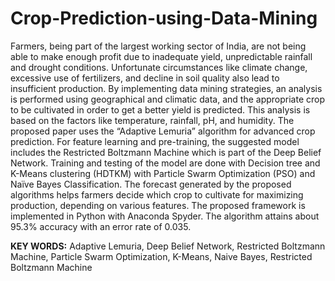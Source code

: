 # Crop-Prediction-using-Data-Mining
Farmers, being part of the largest working sector of India, are not being able to make enough profit due to inadequate yield, unpredictable rainfall and drought conditions. Unfortunate circumstances like climate change, excessive use of fertilizers, and decline in soil quality also lead to insufficient production. By implementing data mining strategies, an analysis is performed using geographical and climatic data, and the appropriate crop to be cultivated in order to get a better yield is predicted. This analysis is based on the factors like temperature, rainfall, pH, and humidity. The proposed paper uses the “Adaptive Lemuria” algorithm for advanced crop prediction. For feature learning and pre-training, the suggested model includes the Restricted Boltzmann Machine which is part of the Deep Belief Network. Training and testing of the model are done with Decision tree and K-Means clustering (HDTKM) with Particle Swarm Optimization (PSO) and Naïve Bayes Classification. The forecast generated by the proposed algorithms helps farmers decide which crop to cultivate for maximizing production, depending on various features. The proposed framework is implemented in Python with Anaconda Spyder. The algorithm attains about 95.3% accuracy with an error rate of 0.035.

**KEY WORDS:** Adaptive Lemuria, Deep Belief Network, Restricted Boltzmann Machine, Particle Swarm Optimization, K-Means, Naive Bayes, Restricted Boltzmann Machine
